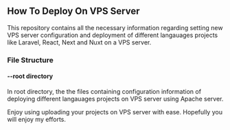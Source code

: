 ## How To Deploy On VPS Server

This repository contains all the necessary information regarding setting new VPS server configuration and deployment of different langauages projects like Laravel, React, Next and Nuxt on a VPS server.

### File Structure

#### --root directory

In root directory, the the files containing configuration information of deploying different langauages projects on VPS server using Apache server.

Enjoy using uploading your projects on VPS server with ease. Hopefully you will enjoy my efforts.
